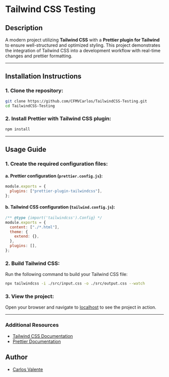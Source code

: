 # Tailwind CSS Testing

## Description
A modern project utilizing **Tailwind CSS** with a **Prettier plugin for Tailwind** to ensure well-structured and optimized styling. This project demonstrates the integration of Tailwind CSS into a development workflow with real-time changes and prettier formatting.

---

## Installation Instructions

### 1. Clone the repository:
```bash
git clone https://github.com/CFMVCarlos/TailwindCSS-Testing.git
cd TailwindCSS-Testing
```

### 2. Install Prettier with Tailwind CSS plugin:
```bash
npm install
```

---

## Usage Guide

### 1. Create the required configuration files:

#### a. **Prettier configuration (`prettier.config.js`):**
```javascript
module.exports = {
  plugins: ["prettier-plugin-tailwindcss"],
};
```

#### b. **Tailwind CSS configuration (`tailwind.config.js`):**
```javascript
/** @type {import('tailwindcss').Config} */
module.exports = {
  content: ["./*.html"],
  theme: {
    extend: {},
  },
  plugins: [],
};
```

### 2. Build Tailwind CSS:
Run the following command to build your Tailwind CSS file:
```bash
npx tailwindcss -i ./src/input.css -o ./src/output.css --watch
```

### 3. View the project:
Open your browser and navigate to [localhost](http://localhost:3000) to see the project in action.

---

### Additional Resources
- [Tailwind CSS Documentation](https://tailwindcss.com/docs)
- [Prettier Documentation](https://prettier.io/docs/en/index.html)

## Author

- [Carlos Valente](https://github.com/CFMVCarlos)